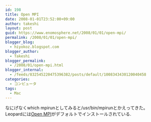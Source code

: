 ```yaml
---
id: 198
title: Open MPI
date: 2008-01-01T23:52:00+09:00
author: takeshi
layout: post
guid: https://www.enomosphere.net/2008/01/01/open-mpi/
permalink: /2008/01/01/open-mpi/
blogger_blog:
  - hiyokoz.blogspot.com
blogger_author:
  - Takeshi
blogger_permalink:
  - /2008/01/open-mpi.html
blogger_internal:
  - /feeds/832545220475396382/posts/default/1008343430120040458
categories:
  - コンピュータ
tags:
  - Mac
---
```

なにげなくwhich mpirunとしてみると/usr/bin/mpirunとかえってきた。Leopardには<a href="http://www.open-mpi.org/">Open MPI</a>がデフォルトでインストールされている.